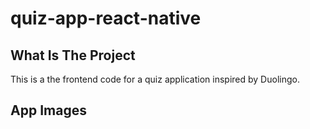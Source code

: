# quiz-app-react-native

## What Is The Project

This is a the frontend code for a quiz application inspired by Duolingo. 

## App Images

